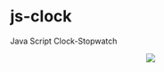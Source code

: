 # js-clock
Java Script Clock-Stopwatch

<p align="center">
  <img align="center" src="https://github.com/azizaykut/js-clock/blob/main/img/js-clock.gif" />
</p>
